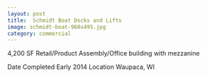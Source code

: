```yaml
---
layout: post
title:  Schmidt Boat Docks and Lifts
image: schmidt-boat-960x495.jpg
category: commercial
---
```


4,200 SF Retail/Product Assembly/Office building with mezzanine

Date Completed
Early 2014
Location
Waupaca, WI